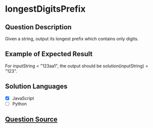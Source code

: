 # longestDigitsPrefix

## Question Description

Given a string, output its longest prefix which contains only digits.

## Example of Expected Result

For inputString = "123aa1", the output should be solution(inputString) = "123".

## Solution Languages

- [x] JavaScript
- [ ] Python

## [Question Source](https://app.codesignal.com/arcade/intro/level-9/AACpNbZANCkhHWNs3)
